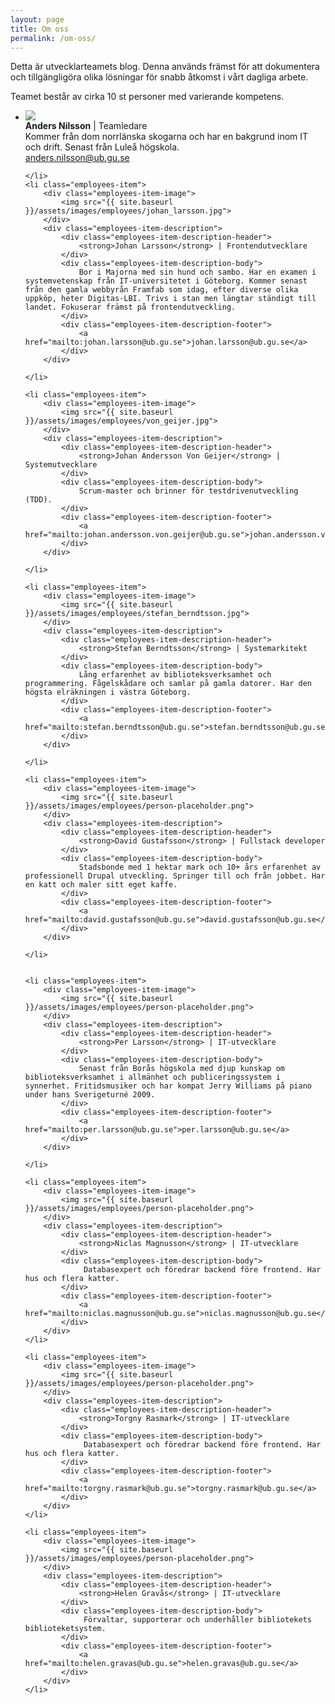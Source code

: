 ```yaml
---
layout: page
title: Om oss
permalink: /om-oss/
---
```

<p>Detta är utvecklarteamets blog. Denna används främst för att dokumentera och tillgängligöra olika lösningar för snabb åtkomst i vårt dagliga arbete. </p>
<p>
Teamet består av cirka 10 st personer med varierande kompetens. 
</p>

<div class="divider"></div>

<ul class="list-unstyled employees">
	<li class="employees-item">
		<div class="employees-item-image">
			<img src="{{ site.baseurl }}/assets/images/employees/anders.jpg">
		</div>
		<div class="employees-item-description">
			<div class="employees-item-description-header">
				<strong>Anders Nilsson</strong> | Teamledare
			</div>
			<div class="employees-item-description-body">
				Kommer från dom norrlänska skogarna och har en bakgrund inom IT och drift. Senast från Luleå högskola.  
			</div>
			<div class="employees-item-description-footer">
				<a href="mailto:anders.nilsson@ub.gu.se">anders.nilsson@ub.gu.se</a>
			</div>
		</div>

	</li>
	<li class="employees-item">
		<div class="employees-item-image">
			<img src="{{ site.baseurl }}/assets/images/employees/johan_larsson.jpg">
		</div>
		<div class="employees-item-description">
			<div class="employees-item-description-header">
				<strong>Johan Larsson</strong> | Frontendutvecklare
			</div>
			<div class="employees-item-description-body">
				Bor i Majorna med sin hund och sambo. Har en examen i systemvetenskap från IT-universitetet i Göteborg. Kommer senast från den gamla webbyrån Framfab som idag, efter diverse olika uppköp, heter Digitas-LBI. Trivs i stan men längtar ständigt till landet. Fokuserar främst på frontendutveckling. 
			</div>
			<div class="employees-item-description-footer">
				<a href="mailto:johan.larsson@ub.gu.se">johan.larsson@ub.gu.se</a>
			</div>
		</div>

	</li>

	<li class="employees-item">
		<div class="employees-item-image">
			<img src="{{ site.baseurl }}/assets/images/employees/von_geijer.jpg">
		</div>
		<div class="employees-item-description">
			<div class="employees-item-description-header">
				<strong>Johan Andersson Von Geijer</strong> | Systemutvecklare
			</div>
			<div class="employees-item-description-body">
				Scrum-master och brinner för testdrivenutveckling (TDD). 
			</div>
			<div class="employees-item-description-footer">
				<a href="mailto:johan.andersson.von.geijer@ub.gu.se">johan.andersson.von.geijer@ub.gu.se</a>
			</div>
		</div>

	</li>

	<li class="employees-item">
		<div class="employees-item-image">
			<img src="{{ site.baseurl }}/assets/images/employees/stefan_berndtsson.jpg">
		</div>
		<div class="employees-item-description">
			<div class="employees-item-description-header">
				<strong>Stefan Berndtsson</strong> | Systemarkitekt
			</div>
			<div class="employees-item-description-body">
				Lång erfarenhet av biblioteksverksamhet och programmering. Fågelskådare och samlar på gamla datorer. Har den högsta elräkningen i västra Göteborg. 	
			</div>
			<div class="employees-item-description-footer">
				<a href="mailto:stefan.berndtsson@ub.gu.se">stefan.berndtsson@ub.gu.se</a>
			</div>
		</div>

	</li>

	<li class="employees-item">
		<div class="employees-item-image">
			<img src="{{ site.baseurl }}/assets/images/employees/person-placeholder.png">
		</div>
		<div class="employees-item-description">
			<div class="employees-item-description-header">
				<strong>David Gustafsson</strong> | Fullstack developer
			</div>
			<div class="employees-item-description-body">
				Stadsbonde med 1 hektar mark och 10+ års erfarenhet av professionell Drupal utveckling. Springer till och från jobbet. Har en katt och maler sitt eget kaffe.  
			</div>
			<div class="employees-item-description-footer">
				<a href="mailto:david.gustafsson@ub.gu.se">david.gustafsson@ub.gu.se</a>
			</div>
		</div>

	</li>


	<li class="employees-item">
		<div class="employees-item-image">
			<img src="{{ site.baseurl }}/assets/images/employees/person-placeholder.png">
		</div>
		<div class="employees-item-description">
			<div class="employees-item-description-header">
				<strong>Per Larsson</strong> | IT-utvecklare
			</div>
			<div class="employees-item-description-body">
				Senast från Borås högskola med djup kunskap om biblioteksverksamhet i allmänhet och publiceringssystem i synnerhet. Fritidsmusiker och har kompat Jerry Williams på piano under hans Sverigeturné 2009. 
			</div>
			<div class="employees-item-description-footer">
				<a href="mailto:per.larsson@ub.gu.se">per.larsson@ub.gu.se</a>
			</div>
		</div>

	</li>

	<li class="employees-item">
		<div class="employees-item-image">
			<img src="{{ site.baseurl }}/assets/images/employees/person-placeholder.png">
		</div>
		<div class="employees-item-description">
			<div class="employees-item-description-header">
				<strong>Niclas Magnusson</strong> | IT-utvecklare
			</div>
			<div class="employees-item-description-body">
				 Databasexpert och föredrar backend före frontend. Har hus och flera katter. 
			</div>
			<div class="employees-item-description-footer">
				<a href="mailto:niclas.magnusson@ub.gu.se">niclas.magnusson@ub.gu.se</a>
			</div>
		</div>
	</li>

	<li class="employees-item">
		<div class="employees-item-image">
			<img src="{{ site.baseurl }}/assets/images/employees/person-placeholder.png">
		</div>
		<div class="employees-item-description">
			<div class="employees-item-description-header">
				<strong>Torgny Rasmark</strong> | IT-utvecklare
			</div>
			<div class="employees-item-description-body">
				 Databasexpert och föredrar backend före frontend. Har hus och flera katter. 
			</div>
			<div class="employees-item-description-footer">
				<a href="mailto:torgny.rasmark@ub.gu.se">torgny.rasmark@ub.gu.se</a>
			</div>
		</div>
	</li>

	<li class="employees-item">
		<div class="employees-item-image">
			<img src="{{ site.baseurl }}/assets/images/employees/person-placeholder.png">
		</div>
		<div class="employees-item-description">
			<div class="employees-item-description-header">
				<strong>Helen Gravås</strong> | IT-utvecklare
			</div>
			<div class="employees-item-description-body">
				 Förvaltar, supporterar och underhåller bibliotekets biblioteketsystem. 
			</div>
			<div class="employees-item-description-footer">
				<a href="mailto:helen.gravas@ub.gu.se">helen.gravas@ub.gu.se</a>
			</div>
		</div>
	</li>


</ul>
